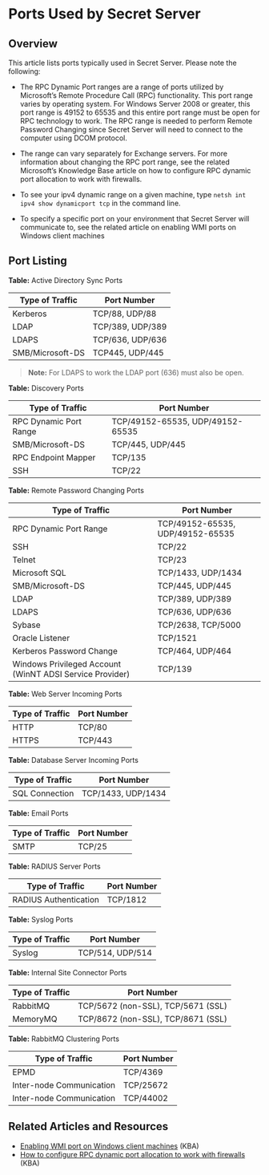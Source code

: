 [title]: # (Ports Used by Secret Server)
[tags]: # (Ports, Networking)
[priority]: #

# Ports Used by Secret Server

## Overview

This article lists ports typically used in Secret Server. Please note the following:

- The RPC Dynamic Port ranges are a range of ports utilized by Microsoft’s Remote Procedure Call (RPC) functionality. This port range varies by operating system. For Windows Server 2008 or greater, this port range is 49152 to 65535 and this entire port range must be open for RPC technology to work. The RPC range is needed to perform Remote Password Changing since Secret Server will need to connect to the computer using DCOM protocol.

- The range can vary separately for Exchange servers. For more information about changing the RPC port range, see the related Microsoft’s Knowledge Base article on how to configure RPC dynamic port allocation to work with firewalls.

- To see your ipv4 dynamic range on a given machine, type `netsh int ipv4 show dynamicport tcp` in the command line.

- To specify a specific port on your environment that Secret Server will communicate to, see the related article on enabling WMI ports on Windows client machines

## Port Listing

**Table:** Active Directory Sync Ports

| Type of Traffic  | Port Number      |
| ---------------- | ---------------- |
| Kerberos         | TCP/88, UDP/88   |
| LDAP             | TCP/389, UDP/389 |
| LDAPS            | TCP/636, UDP/636 |
| SMB/Microsoft-DS | TCP445, UDP/445  |

>**Note:** For LDAPS to work the LDAP port (636) must also be open.

**Table:** Discovery Ports

| Type of Traffic        | Port Number                      |
| ---------------------- | -------------------------------- |
| RPC Dynamic Port Range | TCP/49152-65535, UDP/49152-65535 |
| SMB/Microsoft-DS       | TCP/445, UDP/445                 |
| RPC Endpoint Mapper    | TCP/135                          |
| SSH                    | TCP/22                           |

**Table:** Remote Password Changing Ports

| Type of Traffic                                          | Port Number                      |
| -------------------------------------------------------- | -------------------------------- |
| RPC Dynamic Port Range                                   | TCP/49152-65535, UDP/49152-65535 |
| SSH                                                      | TCP/22                           |
| Telnet                                                   | TCP/23                           |
| Microsoft SQL                                            | TCP/1433, UDP/1434               |
| SMB/Microsoft-DS                                         | TCP/445, UDP/445                 |
| LDAP                                                     | TCP/389, UDP/389                 |
| LDAPS                                                    | TCP/636, UDP/636                 |
| Sybase                                                   | TCP/2638, TCP/5000               |
| Oracle Listener                                          | TCP/1521                         |
| Kerberos Password Change                                 | TCP/464, UDP/464                 |
| Windows Privileged Account (WinNT ADSI Service Provider) | TCP/139                          |

**Table:** Web Server Incoming Ports

| Type of Traffic | Port Number |
| --------------- | ----------- |
| HTTP            | TCP/80      |
| HTTPS           | TCP/443     |

**Table:** Database Server Incoming Ports

| Type of Traffic | Port Number        |
| --------------- | ------------------ |
| SQL Connection  | TCP/1433, UDP/1434 |

**Table:** Email Ports

| Type of Traffic | Port Number |
| --------------- | ----------- |
| SMTP            | TCP/25      |

**Table:** RADIUS Server Ports

| Type of Traffic       | Port Number |
| --------------------- | ----------- |
| RADIUS Authentication | TCP/1812    |

**Table:** Syslog Ports

| Type of Traffic | Port Number      |
| --------------- | ---------------- |
| Syslog          | TCP/514, UDP/514 |

**Table:** Internal Site Connector Ports

| Type of Traffic | Port Number                        |
| --------------- | ---------------------------------- |
| RabbitMQ        | TCP/5672 (non-SSL), TCP/5671 (SSL) |
| MemoryMQ        | TCP/8672 (non-SSL), TCP/8671 (SSL) |

**Table:** RabbitMQ Clustering Ports

| Type of Traffic                                          | Port Number                    |
| -------------------------------------------------------- | ------------------------------ |
| EPMD                                                     | TCP/4369                       |
| Inter-node Communication                                 | TCP/25672                      |
| Inter-node Communication                                 | TCP/44002                      |

## Related Articles and Resources

- [Enabling WMI port on Windows client machines](https://thycotic.force.com/support/s/article/Enabling-WMI-ports-on-Windows-client-machines) (KBA)
- [How to configure RPC dynamic port allocation to work with firewalls](https://support.microsoft.com/en-us/help/154596/how-to-configure-rpc-dynamic-port-allocation-to-work-with-firewalls) (KBA)